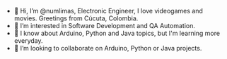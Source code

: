 - 👋 Hi, I’m @numlimas, Electronic Engineer, I love videogames and movies.
      Greetings from Cúcuta, Colombia.
- 👀 I’m interested in Software Development and QA Automation.
- 🌱 I know about Arduino, Python and Java topics, but I'm learning 
      more everyday.
- 💞️ I’m looking to collaborate on Arduino, Python or Java projects.
